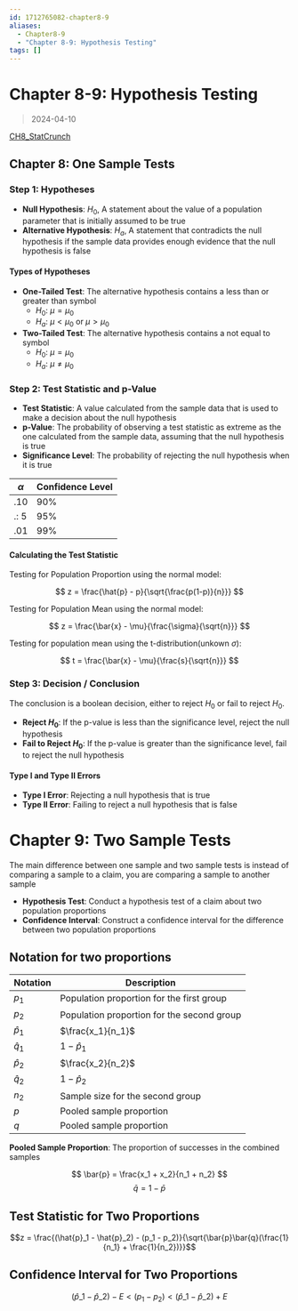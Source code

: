 ```yaml
---
id: 1712765082-chapter8-9
aliases:
  - Chapter8-9
  - "Chapter 8-9: Hypothesis Testing"
tags: []
---
```


# Chapter 8-9: Hypothesis Testing

> 2024-04-10

[CH8_StatCrunch](College/STAT_2050/1713197054-ch8statcrunch.md)

## Chapter 8: One Sample Tests

### Step 1: Hypotheses

- **Null Hypothesis**: $H_0$, A statement about the value of a population parameter that is initially assumed to be true
- **Alternative Hypothesis**: $H_a$, A statement that contradicts the null hypothesis if the sample data provides enough evidence that the null hypothesis is false

#### Types of Hypotheses

- **One-Tailed Test**: The alternative hypothesis contains a less than or greater than symbol
  - $H_0$: $\mu = \mu_0$
  - $H_a$: $\mu < \mu_0$ or $\mu > \mu_0$
- **Two-Tailed Test**: The alternative hypothesis contains a not equal to symbol
  - $H_0$: $\mu = \mu_0$
  - $H_a$: $\mu \neq \mu_0$

### Step 2: Test Statistic and p-Value

- **Test Statistic**: A value calculated from the sample data that is used to make a decision about the null hypothesis
- **p-Value**: The probability of observing a test statistic as extreme as the one calculated from the sample data, assuming that the null hypothesis is true
- **Significance Level**: The probability of rejecting the null hypothesis when it is true

| $\alpha$ | Confidence Level |
| -------- | ---------------- |
| .10      | 90%              |
| .:  5    | 95%              |
| .01      | 99%              |

#### Calculating the Test Statistic

Testing for Population Proportion using the normal model:

$$ z = \frac{\hat{p} - p}{\sqrt{\frac{p(1-p)}{n}}} $$

Testing for Population Mean using the normal model:

$$ z = \frac{\bar{x} - \mu}{\frac{\sigma}{\sqrt{n}}} $$

Testing for population mean using the t-distribution(unkown $\sigma$):

$$ t = \frac{\bar{x} - \mu}{\frac{s}{\sqrt{n}}} $$

### Step 3: Decision / Conclusion

The conclusion is a boolean decision, either to reject $H_0$ or fail to reject $H_0$.

- **Reject $H_0$**: If the p-value is less than the significance level, reject the null hypothesis
- **Fail to Reject $H_0$**: If the p-value is greater than the significance level, fail to reject the null hypothesis

#### Type I and Type II Errors

- **Type I Error**: Rejecting a null hypothesis that is true
- **Type II Error**: Failing to reject a null hypothesis that is false

# Chapter 9: Two Sample Tests

The main difference between one sample and two sample tests is instead of comparing a sample to a claim, you are comparing a sample to another sample

- **Hypothesis Test**: Conduct a hypothesis test of a claim about two population proportions
- **Confidence Interval**: Construct a confidence interval for the difference between two population proportions

## Notation for two proportions

| Notation    | Description                                |
| ----------- | ------------------------------------------ |
| $p_1$       | Population proportion for the first group  |
| $p_2$       | Population proportion for the second group |
| $\hat{p}_1$ | $\frac{x_1}{n_1}$                          |
| $\hat{q}_1$ | $1 - \hat{p}_1$                            |
| $\hat{p}_2$ | $\frac{x_2}{n_2}$                          |
| $\hat{q}_2$ | $1 - \hat{p}_2$                            |
| $n_2$       | Sample size for the second group           |
| $p$         | Pooled sample proportion                   |
| $q$         | Pooled sample proportion                   |

**Pooled Sample Proportion**: The proportion of successes in the combined samples

$$ \bar{p} = \frac{x_1 + x_2}{n_1 + n_2} $$
$$ \bar{q} = 1 - \bar{p} $$

## Test Statistic for Two Proportions

$$z = \frac{(\hat{p}_1 - \hat{p}_2) - (p_1 - p_2)}{\sqrt{\bar{p}\bar{q}(\frac{1}{n_1} + \frac{1}{n_2})}}$$

## Confidence Interval for Two Proportions

$$ (\hat{p}\_1 - \hat{p}\_2) - E \lt (p_1 - p_2) \lt (\hat{p}\_1 - \hat{p}\_2) + E $$
